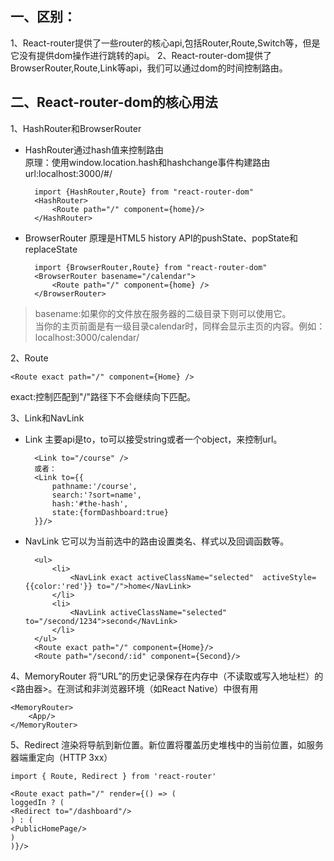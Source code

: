 ## 一、区别：
1、React-router提供了一些router的核心api,包括Router,Route,Switch等，但是它没有提供dom操作进行跳转的api。
2、React-router-dom提供了BrowserRouter,Route,Link等api，我们可以通过dom的时间控制路由。

## 二、React-router-dom的核心用法
1、HashRouter和BrowserRouter
* HashRouter通过hash值来控制路由   
	原理：使用window.location.hash和hashchange事件构建路由
	url:localhost:3000/#/

		import {HashRouter,Route} from "react-router-dom"
		<HashRouter>
			<Route path="/" component={home}/>
		</HashRouter>
* BrowserRouter
	原理是HTML5 history API的pushState、popState和replaceState

		import {BrowserRouter,Route} from "react-router-dom"
		<BrowserRouter basename="/calendar">
			<Route path="/" component={home} />
		</BrowserRouter>
> basename:如果你的文件放在服务器的二级目录下则可以使用它。    
	当你的主页前面是有一级目录calendar时，同样会显示主页的内容。例如：localhost:3000/calendar/

2、Route

	<Route exact path="/" component={Home} />
exact:控制匹配到"/"路径下不会继续向下匹配。

3、Link和NavLink
* Link
	主要api是to，to可以接受string或者一个object，来控制url。

		<Link to="/course" />
		或者：
		<Link to={{
			pathname:'/course',
			search:'?sort=name',
			hash:'#the-hash',
			state:{formDashboard:true}
		}}/>

* NavLink
	它可以为当前选中的路由设置类名、样式以及回调函数等。

		<ul>
			<li>
				<NavLink exact activeClassName="selected"  activeStyle={{color:'red'}} to="/">home</NavLink>
			</li>
			<li>
				<NavLink activeClassName="selected" to="/second/1234">second</NavLink>
			</li>
		</ul>
		<Route exact path="/" component={Home}/>
		<Route path="/second/:id" component={Second}/>

4、MemoryRouter
将“URL”的历史记录保存在内存中（不读取或写入地址栏）的<路由器>。在测试和非浏览器环境（如React Native）中很有用

	<MemoryRouter>
		<App/>
	</MemoryRouter>

5、Redirect
渲染<Redirect>将导航到新位置。新位置将覆盖历史堆栈中的当前位置，如服务器端重定向（HTTP 3xx）

	import { Route, Redirect } from 'react-router'

	<Route exact path="/" render={() => (
	loggedIn ? (
	<Redirect to="/dashboard"/>
	) : (
	<PublicHomePage/>
	)
	)}/>
